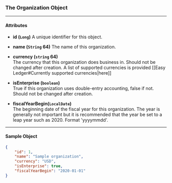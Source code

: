 ### The Organization Object
___
#### Attributes
- **id (`Long`)**
A unique identifier for this object.

- **name (`String` 64)**
The name of this organization.

- **currency (`string` 64)**<br/>
The currency that this organization does business in. Should not be changed after creation. A list of supported currencies is provided [[Easy Ledger#Currently supported currencies|here]]

- **isEnterprise (`boolean`)**<br/>
True if this organization uses double-entry accounting, false if not. Should not be changed after creation.

- **fiscalYearBegin(`LocalDate`)**<br/>
The beginning date of the fiscal year for this organization. The year is generally not important but it is recommended that the year be set to a leap year such as 2020. Format 'yyyymmdd'.

___
#### Sample Object
```json
{
    "id": 1,
    "name": "Sample organization",
    "currency": "USD",
    "isEnterprise": true,
	"fiscalYearBegin": "2020-01-01"
}
```


